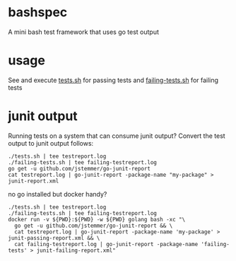 # bashspec

A mini bash test framework that uses go test output

# usage

See and execute [tests.sh](./tests.sh) for passing tests and [failing-tests.sh](./failing-tests.sh) for failing tests

# junit output

Running tests on a system that can consume junit output? Convert the test output to junit output follows:

    ./tests.sh | tee testreport.log
    ./failing-tests.sh | tee failing-testreport.log
    go get -u github.com/jstemmer/go-junit-report
    cat testreport.log | go-junit-report -package-name "my-package" > junit-report.xml

no go installed but docker handy?

    ./tests.sh | tee testreport.log
    ./failing-tests.sh | tee failing-testreport.log
    docker run -v ${PWD}:${PWD} -w ${PWD} golang bash -xc "\
      go get -u github.com/jstemmer/go-junit-report && \
      cat testreport.log | go-junit-report -package-name 'my-package' > junit-passing-report.xml && \
      cat failing-testreport.log | go-junit-report -package-name 'failing-tests' > junit-failing-report.xml"


